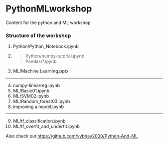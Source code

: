# PythonMLworkshop
Content for the python and ML workshop


### Structure of the workshop
1) Python/Python_Notebook.ipynb  
2) > Python/numpy-tutorial.ipynb\
   > Pandas/*.ipynb
3) ML/Machine Learning.pptx
--------------------------
4) numpy-linearreg.ipynb
5) ML/Basic01.ipynb
6) ML/SVM02.ipynb
7) ML/Random_forest03.ipynb
8) improving a model.ipynb 
--------------------------
9) ML/tf_classification.ipynb
10) ML/tf_overfit_and_underfit.ipynb


Also check out https://github.com/vybhav2000/Python-And-ML
